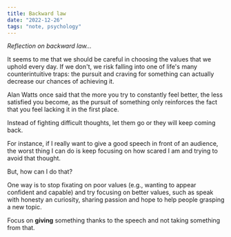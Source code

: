 ```yaml
---
title: Backward law
date: "2022-12-26"
tags: "note, psychology"
---
```


_Reflection on backward law..._

It seems to me that we should be careful in choosing the values that we uphold every day. If we don't, we risk falling into one of life's many counterintuitive traps: the pursuit and craving for something can actually decrease our chances of achieving it.

Alan Watts once said that the more you try to constantly feel better, the less satisfied you become, as the pursuit of something only reinforces the fact that you feel lacking it in the first place.

Instead of fighting difficult thoughts, let them go or they will keep coming back.

For instance, if I really want to give a good speech in front of an audience, the worst thing I can do is keep focusing on how scared I am and trying to avoid that thought.

But, how can I do that?

One way is to stop fixating on poor values (e.g., wanting to appear confident and capable) and try focusing on better values, such as speak with honesty an curiosity, sharing passion and hope to help people grasping a new topic.

Focus on **giving** something thanks to the speech and not taking something from that.
